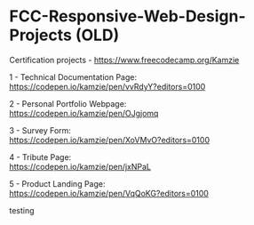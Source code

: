 # FCC-Responsive-Web-Design-Projects (OLD)

Certification projects - https://www.freecodecamp.org/Kamzie



1 - Technical Documentation Page:  
https://codepen.io/kamzie/pen/vvRdyY?editors=0100

2 - Personal Portfolio Webpage:  
https://codepen.io/kamzie/pen/OJgjomq

3 - Survey Form:  
https://codepen.io/kamzie/pen/XoVMvO?editors=0100

4 - Tribute Page:  
https://codepen.io/kamzie/pen/jxNPaL

5 - Product Landing Page:  
https://codepen.io/kamzie/pen/VqQoKG?editors=0100

testing
